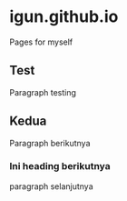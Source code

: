 igun.github.io
==============

Pages for myself

## Test

Paragraph testing

## Kedua

Paragraph berikutnya

### Ini heading berikutnya

paragraph selanjutnya
